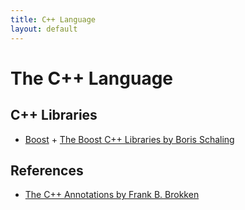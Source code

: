 ```yaml
---
title: C++ Language
layout: default
---
```


# The C++ Language

## C++ Libraries

* [Boost](http://www.boost.org/)
        + [The Boost C++ Libraries by Boris Schaling](https://theboostcpplibraries.com/)

## References

* [The C++ Annotations by Frank B. Brokken](http://www.icce.rug.nl/documents/cplusplus/)
